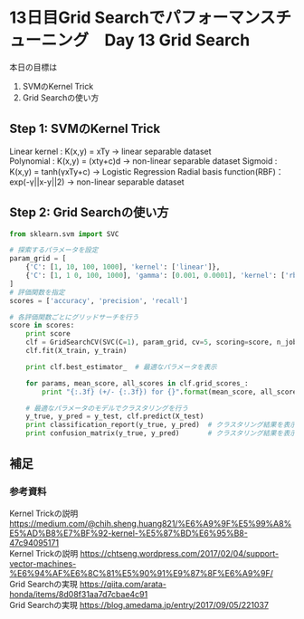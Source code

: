 # 13日目Grid Searchでパフォーマンスチューニング　Day 13 Grid Search

本日の目標は
1. SVMのKernel Trick
2. Grid Searchの使い方

## Step 1: SVMのKernel Trick

Linear kernel  : K(x,y) = xTy → linear separable dataset  
Polynomial :  K(x,y) = (xty+c)d → non-linear separable dataset
Sigmoid : K(x,y) = tanh(γxTy+c) → Logistic Regression
Radial basis function(RBF)： exp(-γ||x-y||2) → non-linear separable dataset

## Step 2: Grid Searchの使い方
```python
from sklearn.svm import SVC

# 探索するパラメータを設定
param_grid = [
    {'C': [1, 10, 100, 1000], 'kernel': ['linear']},
    {'C': [1, 1 0, 100, 1000], 'gamma': [0.001, 0.0001], 'kernel': ['rbf']},
]
# 評価関数を指定
scores = ['accuracy', 'precision', 'recall']

# 各評価関数ごとにグリッドサーチを行う
score in scores:
    print score
    clf = GridSearchCV(SVC(C=1), param_grid, cv=5, scoring=score, n_jobs=-1)  # n_jobs: 並列計算を行う（-1 とすれば使用PCで可能な最適数の並列処理を行う）
    clf.fit(X_train, y_train)

    print clf.best_estimator_  # 最適なパラメータを表示

    for params, mean_score, all_scores in clf.grid_scores_:
        print "{:.3f} (+/- {:.3f}) for {}".format(mean_score, all_scores.std() / 2, params)

    # 最適なパラメータのモデルでクラスタリングを行う
    y_true, y_pred = y_test, clf.predict(X_test)
    print classification_report(y_true, y_pred)  # クラスタリング結果を表示
    print confusion_matrix(y_true, y_pred)       # クラスタリング結果を表示
```


## 補足

### 参考資料
Kernel Trickの説明 https://medium.com/@chih.sheng.huang821/%E6%A9%9F%E5%99%A8%E5%AD%B8%E7%BF%92-kernel-%E5%87%BD%E6%95%B8-47c94095171  
Kernel Trickの説明 https://chtseng.wordpress.com/2017/02/04/support-vector-machines-%E6%94%AF%E6%8C%81%E5%90%91%E9%87%8F%E6%A9%9F/  
Grid Searchの実現 https://qiita.com/arata-honda/items/8d08f31aa7d7cbae4c91  
Grid Searchの実現 https://blog.amedama.jp/entry/2017/09/05/221037  
